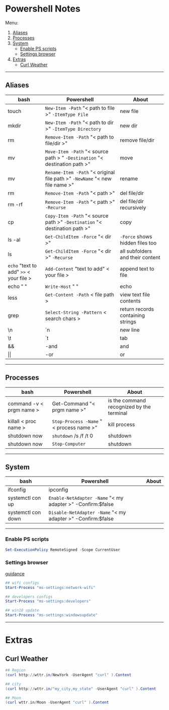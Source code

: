# Powershell Notes

Menu:

1. [Aliases](#aliases)
2. [Processes](#processes)
3. [System](#system)
    * [Enable PS scripts](#enable-ps-scripts)
    * [Settings browser](#settings-browser)
4. [Extras](#extras)
    * [Curl Weather](#curl-weather)

---

## Aliases

| bash | Powershell | About |
| --- | --- | --- |
| touch | ```New-Item -Path``` "< path to file >" ```-ItemType File``` | new file |
| mkdir | ```New-Item -Path``` "< path to dir >" ```-ItemType Directory```  | new dir |
| rm | ```Remove-Item -Path``` "< path to file/dir >" | remove file/dir |
| mv | ```Move-Item -Path``` "< source path > " ```-Destination``` "< destination path >" | move |
| mv | ```Rename-Item -Path``` "< original file path >" ```-NewName``` "< new file name >"| rename |
| rm | ```Remove-Item -Path``` "< path >" | del file/dir |
| rm -rf | ```Remove-Item -Path``` "< path >" ```-Recurse``` | del file/dir recursively|
| cp | ```Copy-Item -Path``` "< source path >" ```-Destination``` "< destination path >" | copy |
| ls -al | ```Get-ChildItem -Force``` "< dir >" | ```-Force``` shows hidden files too|
| ls | ```Get-ChildItem -Force``` "< dir >" ```-Recurse``` |  all subfolders and their content |
| ```echo``` "text to add" ```>>``` < your file > | ```Add-Content``` "text to add" < your file > | append text to file |
| echo " " | ```Write-Host``` " " | echo|
| less | ```Get-Content -Path``` < file path > | view text file contents |
| grep | ```Select-String -Pattern``` < search chars > | return records containing strings|
| \n | `n | new line|
| \t | `t | tab|
| && |-and | and |
| \|\| | -or | or |

---

## Processes

| bash | Powershell | About |
| --- | --- | --- |
| command -v < prgm name > | Get-Command "< prgm name >" | is the command recognized by the terminal |
| killall < proc name > | ```Stop-Process -Name``` "< process name >" | kill process |
| shutdown now | ```shutdown``` /s /f /t 0 | shutdown |
| shutdown now | ```Stop-Computer``` | shutdown |

---

## System

| bash | Powershell | About |
| --- | --- | --- |
| ifconfig | ipconfig ||
| systemctl con up | ```Enable-NetAdapter -Name``` "< my adapter >" -Confirm:$false ||
| systemctl con down | ```Disable-NetAdapter -Name``` "< my adapter >" -Confirm:$false ||

---

### Enable PS scripts
```ps1
Set-ExecutionPolicy RemoteSigned -Scope CurrentUser
```

### Settings browser
[guidance](https://ss64.com/nt/syntax-settings.html)
```ps1
## wifi configs
Start-Process "ms-settings:network-wifi"

## developers configs
Start-Process "ms-settings:developers"

## win10 update
Start-Process "ms-settings:windowsupdate"
```

---

# Extras

## Curl Weather

```ps1
## Region
(curl http://wttr.in/NewYork -UserAgent "curl" ).Content

## city
(curl http://wttr.in/"my_city,my_state" -UserAgent "curl" ).Content

## Moon
(curl wttr.in/Moon -UserAgent "curl" ).Content
```